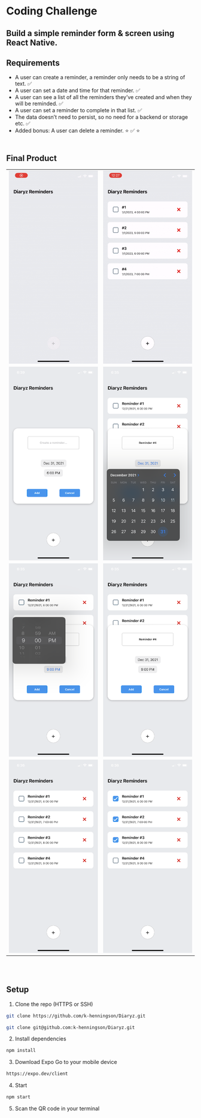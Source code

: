 # Coding Challenge

## Build a simple reminder form & screen using React Native.

## Requirements

- A user can create a reminder, a reminder only needs to be a string of text. ✅
- A user can set a date and time for that reminder. ✅
- A user can see a list of all the reminders they’ve created and when they will be reminded. ✅
- A user can set a reminder to complete in that list. ✅
- The data doesn’t need to persist, so no need for a backend or storage etc. ✅
- Added bonus: A user can delete a reminder. ⭐️ ✅ ⭐️
  <br></br>

## Final Product

<table>
  <tr>
    <td><img src="https://raw.githubusercontent.com/k-henningson/Diaryz/a4a2a97d92c4278013aaee206955979c9ed0e459/docs/CreateReminder.gif"></td>
    <td><img src="https://raw.githubusercontent.com/k-henningson/Diaryz/a4a2a97d92c4278013aaee206955979c9ed0e459/docs/Select%26Delete.gif"></td>
  </tr>
  <tr>
    <td><img src="https://github.com/k-henningson/Diaryz/blob/main/docs/IMG_8165.PNG?raw=true"></td>
    <td><img src="https://github.com/k-henningson/Diaryz/blob/main/docs/IMG_8161.PNG?raw=true"></td>
  </tr>
  <tr>
    <td><img src="https://github.com/k-henningson/Diaryz/blob/main/docs/IMG_8160.PNG?raw=true"></td>
    <td><img src="https://github.com/k-henningson/Diaryz/blob/main/docs/IMG_8162.PNG?raw=true"></td>
  </tr>
  <tr>
    <td><img src="https://github.com/k-henningson/Diaryz/blob/main/docs/IMG_8163.PNG?raw=true"></td>
    <td><img src="https://github.com/k-henningson/Diaryz/blob/main/docs/IMG_8164.PNG?raw=true"></td>
  </tr>
</table>
<br></br>

## Setup
1. Clone the repo (HTTPS or SSH)
```sh
git clone https://github.com/k-henningson/Diaryz.git
```
```sh
git clone git@github.com:k-henningson/Diaryz.git
```
2. Install dependencies
```sh
npm install
```
3. Download Expo Go to your mobile device
```sh
https://expo.dev/client
```
4. Start 
```sh
npm start
```
5. Scan the QR code in your terminal
